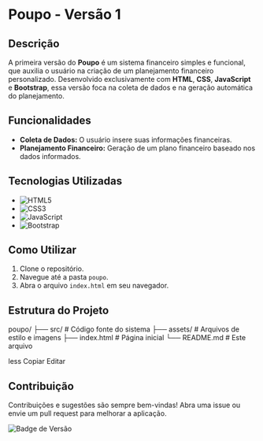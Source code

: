 # Poupo - Versão 1

## Descrição

A primeira versão do **Poupo** é um sistema financeiro simples e funcional, que auxilia o usuário na criação de um planejamento financeiro personalizado. Desenvolvido exclusivamente com **HTML**, **CSS**, **JavaScript** e **Bootstrap**, essa versão foca na coleta de dados e na geração automática do planejamento.

## Funcionalidades

- **Coleta de Dados:** O usuário insere suas informações financeiras.
- **Planejamento Financeiro:** Geração de um plano financeiro baseado nos dados informados.

## Tecnologias Utilizadas

- ![HTML5](https://img.shields.io/badge/HTML5-E34F26?style=for-the-badge&logo=html5&logoColor=white)
- ![CSS3](https://img.shields.io/badge/CSS3-1572B6?style=for-the-badge&logo=css3&logoColor=white)
- ![JavaScript](https://img.shields.io/badge/JavaScript-F7DF1E?style=for-the-badge&logo=javascript&logoColor=black)
- ![Bootstrap](https://img.shields.io/badge/Bootstrap-563D7C?style=for-the-badge&logo=bootstrap&logoColor=white)

## Como Utilizar

1. Clone o repositório.
2. Navegue até a pasta `poupo`.
3. Abra o arquivo `index.html` em seu navegador.

## Estrutura do Projeto

poupo/ ├── src/ # Código fonte do sistema ├── assets/ # Arquivos de estilo e imagens ├── index.html # Página inicial └── README.md # Este arquivo

less
Copiar
Editar

## Contribuição

Contribuições e sugestões são sempre bem-vindas! Abra uma issue ou envie um pull request para melhorar a aplicação.

![Badge de Versão](https://img.shields.io/badge/Versão-1.0-blue)
